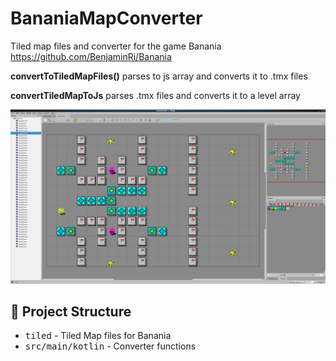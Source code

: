 # BananiaMapConverter

Tiled map files and converter for the game Banania https://github.com/BenjaminRi/Banania

**convertToTiledMapFiles()** parses to js array and converts it to .tmx files

**convertTiledMapToJs** parses .tmx files and converts it to a level array

<p align="center">
  <img src ="https://raw.githubusercontent.com/Foso/BananiaMapConverter/master/docs/bananiatiled.png"  />
</p>

## 👷 Project Structure
* <kbd>tiled</kbd> - Tiled Map files for Banania
* <kbd>src/main/kotlin</kbd> - Converter functions
